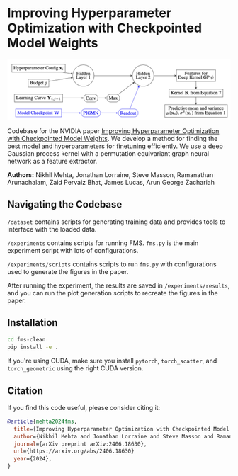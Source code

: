 # Improving Hyperparameter Optimization with Checkpointed Model Weights

![FMS Overview](./figures/fms_overview.png)

Codebase for the NVIDIA paper [Improving Hyperparameter Optimization with Checkpointed Model Weights](https://research.nvidia.com/labs/toronto-ai/FMS/). We develop a method for finding the best model and hyperparameters for finetuning efficiently. We use a deep Gaussian process kernel with a permutation equivariant graph neural network as a feature extractor.

**Authors:** Nikhil Mehta, Jonathan Lorraine, Steve Masson, Ramanathan Arunachalam, Zaid Pervaiz Bhat, James Lucas, Arun George Zachariah

## Navigating the Codebase

`/dataset` contains scripts for generating training data and provides tools to interface with the loaded data.

`/experiments` contains scripts for running FMS.  `fms.py` is the main experiment script with lots of configurations.

`/experiments/scripts` contains scripts to run `fms.py` with configurations used to generate the figures in the paper.

After running the experiment, the results are saved in `/experiments/results`, and you can run the plot generation scripts to recreate the figures in the paper.

## Installation

```bash
cd fms-clean
pip install -e .
```

If you're using CUDA, make sure you install `pytorch`, `torch_scatter`, and `torch_geometric` using the right CUDA version.

## Citation

If you find this code useful, please consider citing it:

```bib
@article{mehta2024fms,
  title={Improving Hyperparameter Optimization with Checkpointed Model Weights},
  author={Nikhil Mehta and Jonathan Lorraine and Steve Masson and Ramanathan Arunachalam and Zaid Pervaiz Bhat and James Lucas and Arun George Zachariah},
  journal={arXiv preprint arXiv:2406.18630},
  url={https://arxiv.org/abs/2406.18630}
  year={2024},
}
```